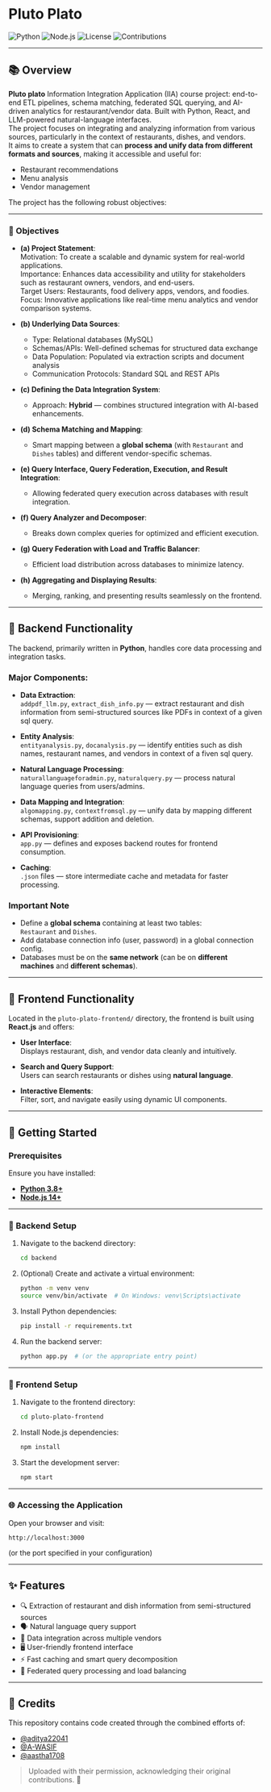 # Pluto Plato 

![Python](https://img.shields.io/badge/Python-3.8%2B-blue?style=for-the-badge&logo=python)
![Node.js](https://img.shields.io/badge/Node.js-14%2B-green?style=for-the-badge&logo=node.js)
![License](https://img.shields.io/badge/License-MIT-yellow?style=for-the-badge)
![Contributions](https://codeforces.com/profile/acceptedWA)

---

## 📚 Overview

**Pluto plato** Information Integration Application (IIA) course project: end-to-end ETL pipelines, schema matching, federated SQL querying, and AI-driven analytics for restaurant/vendor data. Built with Python, React, and LLM-powered natural-language interfaces.  
The project focuses on integrating and analyzing information from various sources, particularly in the context of restaurants, dishes, and vendors.  
It aims to create a system that can **process and unify data from different formats and sources**, making it accessible and useful for:

- Restaurant recommendations
- Menu analysis
- Vendor management

The project has the following robust objectives:

---

### 🧠 Objectives

- **(a) Project Statement**:  
  Motivation: To create a scalable and dynamic system for real-world applications.  
  Importance: Enhances data accessibility and utility for stakeholders such as restaurant owners, vendors, and end-users.  
  Target Users: Restaurants, food delivery apps, vendors, and foodies.  
  Focus: Innovative applications like real-time menu analytics and vendor comparison systems.

- **(b) Underlying Data Sources**:  
  - Type: Relational databases (MySQL)  
  - Schemas/APIs: Well-defined schemas for structured data exchange  
  - Data Population: Populated via extraction scripts and document analysis  
  - Communication Protocols: Standard SQL and REST APIs

- **(c) Defining the Data Integration System**:  
  - Approach: **Hybrid** — combines structured integration with AI-based enhancements.

- **(d) Schema Matching and Mapping**:  
  - Smart mapping between a **global schema** (with `Restaurant` and `Dishes` tables) and different vendor-specific schemas.

- **(e) Query Interface, Query Federation, Execution, and Result Integration**:  
  - Allowing federated query execution across databases with result integration.

- **(f) Query Analyzer and Decomposer**:  
  - Breaks down complex queries for optimized and efficient execution.

- **(g) Query Federation with Load and Traffic Balancer**:  
  - Efficient load distribution across databases to minimize latency.

- **(h) Aggregating and Displaying Results**:  
  - Merging, ranking, and presenting results seamlessly on the frontend.

---

## 🧩 Backend Functionality

The backend, primarily written in **Python**, handles core data processing and integration tasks.

### Major Components:

- **Data Extraction**:  
  `addpdf_llm.py`, `extract_dish_info.py` — extract restaurant and dish information from semi-structured sources like PDFs in context of a given sql query.

- **Entity Analysis**:  
  `entityanalysis.py`, `docanalysis.py` — identify entities such as dish names, restaurant names, and vendors in context of a fiven sql query.

- **Natural Language Processing**:  
  `naturallanguageforadmin.py`, `naturalquery.py` — process natural language queries from users/admins.

- **Data Mapping and Integration**:  
  `algomapping.py`, `contextfromsql.py` — unify data by mapping different schemas, support addition and deletion.

- **API Provisioning**:  
  `app.py` — defines and exposes backend routes for frontend consumption.

- **Caching**:  
  `.json` files — store intermediate cache and metadata for faster processing.

### Important Note

- Define a **global schema** containing at least two tables:  
  `Restaurant` and `Dishes`.
- Add database connection info (user, password) in a global connection config.
- Databases must be on the **same network** (can be on **different machines** and **different schemas**).

---

## 🎨 Frontend Functionality

Located in the `pluto-plato-frontend/` directory, the frontend is built using **React.js** and offers:

- **User Interface**:  
  Displays restaurant, dish, and vendor data cleanly and intuitively.

- **Search and Query Support**:  
  Users can search restaurants or dishes using **natural language**.

- **Interactive Elements**:  
  Filter, sort, and navigate easily using dynamic UI components.

---

## 🚀 Getting Started

### Prerequisites

Ensure you have installed:

- **[Python 3.8+](https://www.python.org/downloads/)**
- **[Node.js 14+](https://nodejs.org/en/download/)**

---

### 🔧 Backend Setup

1. Navigate to the backend directory:
   ```bash
   cd backend
   ```

2. (Optional) Create and activate a virtual environment:
   ```bash
   python -m venv venv
   source venv/bin/activate  # On Windows: venv\Scripts\activate
   ```

3. Install Python dependencies:
   ```bash
   pip install -r requirements.txt
   ```

4. Run the backend server:
   ```bash
   python app.py  # (or the appropriate entry point)
   ```

---

### 🎯 Frontend Setup

1. Navigate to the frontend directory:
   ```bash
   cd pluto-plato-frontend
   ```

2. Install Node.js dependencies:
   ```bash
   npm install
   ```

3. Start the development server:
   ```bash
   npm start
   ```

---

### 🌐 Accessing the Application

Open your browser and visit:

```
http://localhost:3000
```

(or the port specified in your configuration)

---

## ✨ Features

- 🔍 Extraction of restaurant and dish information from semi-structured sources
- 🗣️ Natural language query support
- 🔗 Data integration across multiple vendors
- 🖥️ User-friendly frontend interface
- ⚡ Fast caching and smart query decomposition
- 🔄 Federated query processing and load balancing

---

## 🤝 Credits

This repository contains code created through the combined efforts of:

- [@aditya22041](https://github.com/aditya22041)
- [@A-WASIF](https://github.com/A-WASIF)
- [@aastha1708](https://github.com/aastha1708)

> Uploaded with their permission, acknowledging their original contributions. 🚀
